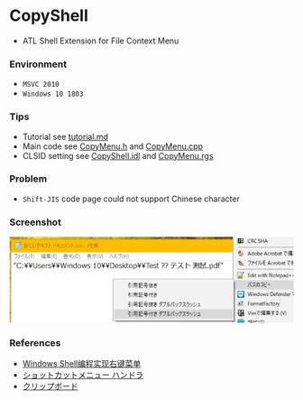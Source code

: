 # CopyShell
+ ATL Shell Extension for File Context Menu

### Environment
+ `MSVC 2010`
+ `Windows 10 1803`

### Tips
+ Tutorial see [tutorial.md](https://github.com/Aoi-hosizora/CopyShell/blob/master/tutorial.md)
+ Main code see [CopyMenu.h](https://github.com/Aoi-hosizora/CopyShell/blob/master/CopyMenu.h) and [CopyMenu.cpp](https://github.com/Aoi-hosizora/CopyShell/blob/master/CopyMenu.cpp)
+ CLSID setting see [CopyShell.idl](https://github.com/Aoi-hosizora/CopyShell/blob/master/CopyShell.idl) and [CopyMenu.rgs](https://github.com/Aoi-hosizora/CopyShell/blob/master/CopyMenu.rgs)

### Problem
+ `Shift-JIS` code page could not support Chinese character

### Screenshot
![Screenshot1](./assets/Screenshot1.jpg)

### References
+ [Windows Shell编程实现右键菜单](https://blog.csdn.net/zaishaoyi/article/details/38475553)
+ [ショットカットメニュー ハンドラ](http://eternalwindows.jp/shell/shellex/shellex08.html)
+ [クリップボード](http://wisdom.sakura.ne.jp/system/winapi/win32/win90.html)